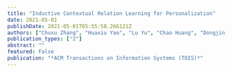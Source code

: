 ```yaml
---
title: "Inductive Contextual Relation Learning for Personalization"
date: 2021-05-01
publishDate: 2021-05-01T05:55:58.266121Z
authors: ["Chuxu Zhang", "Huaxiu Yao", "Lu Yu", "Chao Huang", "Dongjin Song", "Meng Jiang", "Haifeng Chen", "Nitesh V. Chawla"]
publication_types: ["2"]
abstract: ""
featured: False
publication: "*ACM Transactions on Information Systems (TOIS)*"
---
```

